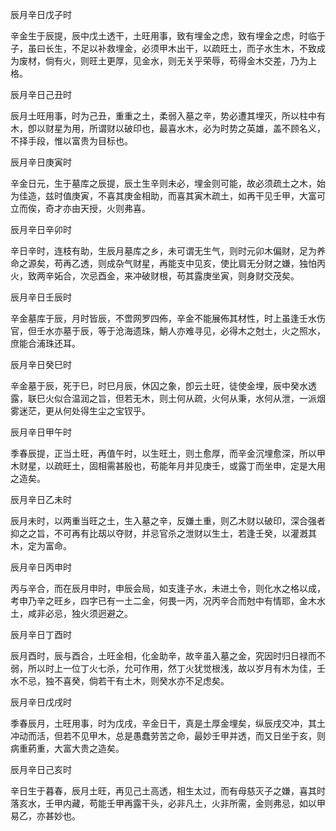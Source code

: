 辰月辛日戊子时

辛金生于辰提，辰中戊土透干，土旺用事，致有埋金之虑，致有埋金之虑，时临于子，虽曰长生，不足以补救埋金，必须甲木出干，以疏旺土，而子水生木，不致成为废材，倘有火，则旺土更厚，见金水，则无关乎荣辱，苟得金木交差，乃为上格。

辰月辛日己丑时

辰月土旺用事，时为己丑，重重之土，柔弱入墓之辛，势必遭其埋灭，所以柱中有木，卽以财星为用，所谓财以破印也，最喜水木，必为时势之英雄，盖不顾名义，不择手段，惟以富贵为目标也。

辰月辛日庚寅时

辛金日元，生于墓库之辰提，辰土生辛则未必，埋金则可能，故必须疏土之木，始为佳造，兹时值庚寅，不喜其庚金相助，而喜其寅木疏土，如再干见壬甲，大富可立而俟，奇才亦由天授，火则弗喜。

辰月辛日辛卯时

辛日辛时，连枝有助，生辰月墓库之乡，未可谓无生气，则时元卯木偏财，足为养命之源矣，苟再乙透，则成杂气财星，再能支中见亥，使比肩无分财之嫌，独怕丙火，致两辛妬合，次忌酉金，来冲破财根，苟其露庚坐寅，则身财交茂矣。

辰月辛日壬辰时

辛金墓库于辰，月时皆辰，不啻网罗四佈，辛金不能展佈其材性，时上虽逢壬水伤官，但壬水亦墓于辰，等于沧海遗珠，鮹人亦难寻见，必得木之尅土，火之照水，庶能合浦珠还耳。

辰月辛日癸巳时

辛金墓于辰，死于巳，时巳月辰，休囚之象，卽云土旺，徒使金埋，辰中癸水透露，联巳火似合温润之旨，但若无木，则土何从疏，火何从秉，水何从泄，一派烟雾迷茫，更从何处得生尘之宝钗乎。

辰月辛日甲午时

季春辰提，正当土旺，再值午时，以生旺土，则土愈厚，而辛金沉埋愈深，所以甲木财星，以疏旺土，固相需甚殷也，苟能年月并见庚壬，或露丁而坐申，定是大用之造矣。

辰月辛日乙未时

辰月未时，以两重当旺之土，生入墓之辛，反嫌土重，则乙木财以破印，深合强者抑之之旨，不可再有比刼以夺财，并忌官杀之泄财以生土，若逢壬癸，以灌漑其木，定为富命。

辰月辛日丙申时

丙与辛合，而在辰月申时，申辰会局，如支逢子水，未进土令，则化水之格以成，考申乃辛之旺乡，四字已有一土二金，何畏一丙，况丙辛合而尅中有情耶，金木水土，咸非必忌，独火须迥避之。

辰月辛日丁酉时

辰月酉时，辰与酉合，土旺金相，化金助辛，故辛虽入墓之金，究因时归日禄而不弱，所以时上一位丁火七杀，允可作用，然丁火犹觉根浅，故以岁月有木为佳，壬水不忌，独不喜癸，倘若干有土木，则癸水亦不足虑矣。

辰月辛日戊戌时

季春辰月，土旺用事，时为戊戌，辛金日干，真是土厚金埋矣，纵辰戌交冲，其土冲动而活，但若不见甲木，总是愚蠢劳苦之命，最妙壬甲并透，而又日坐于亥，则病重葯重，大富大贵之造矣。

辰月辛日己亥时

辛日生于暮春，辰月土旺，再见己土高透，相生太过，而有母慈灭子之嫌，喜其时落亥水，壬甲内藏，苟能壬甲再露干头，必非凡土，火非所需，金则弗忌，如以甲易乙，亦甚妙也。


